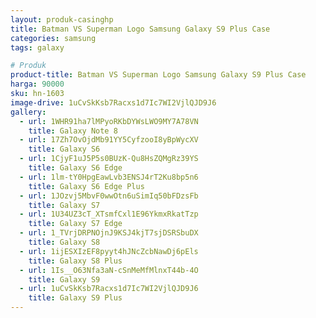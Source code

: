 ```yaml
---
layout: produk-casinghp
title: Batman VS Superman Logo Samsung Galaxy S9 Plus Case
categories: samsung
tags: galaxy

# Produk
product-title: Batman VS Superman Logo Samsung Galaxy S9 Plus Case
harga: 90000
sku: hn-1603
image-drive: 1uCvSkKsb7Racxs1d7Ic7WI2VjlQJD9J6
gallery:
  - url: 1WHR91ha7lMPyoRKbDYWsLWO9MY7A78VN
    title: Galaxy Note 8
  - url: 17Zh7OvOjdMb91YY5CyfzooI8yBpWycXV
    title: Galaxy S6
  - url: 1CjyF1uJ5P5s0BUzK-Qu8HsZQMgRz39YS
    title: Galaxy S6 Edge
  - url: 1lm-tY0HpgEawLvb3ENSJ4rT2Ku8bp5n6
    title: Galaxy S6 Edge Plus
  - url: 1JOzvj5MbvF0wwOtn6uSimIq50bFDzsFb
    title: Galaxy S7
  - url: 1U34UZ3cT_XTsmfCxl1E96YkmxRkatTzp
    title: Galaxy S7 Edge
  - url: 1_TVrjDRPNOjnJ9KSJ4kjT7sjDSRSbuDX
    title: Galaxy S8
  - url: 1ijESXIzEF8pyyt4hJNcZcbNawDj6pEls
    title: Galaxy S8 Plus
  - url: 1Is__O63Nfa3aN-cSnMeMfMlnxT44b-4O
    title: Galaxy S9
  - url: 1uCvSkKsb7Racxs1d7Ic7WI2VjlQJD9J6
    title: Galaxy S9 Plus
---
```

